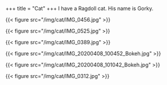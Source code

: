 +++
title = "Cat"
+++
I have a Ragdoll cat. His name is Gorky.

{{< figure src="/img/cat/IMG_0456.jpg" >}}

{{< figure src="/img/cat/IMG_0525.jpg" >}}

{{< figure src="/img/cat/IMG_0389.jpg" >}}

{{< figure src="/img/cat/IMG_20200408_100452_Bokeh.jpg" >}}

{{< figure src="/img/cat/IMG_20200408_101042_Bokeh.jpg" >}}

{{< figure src="/img/cat/IMG_0312.jpg" >}}